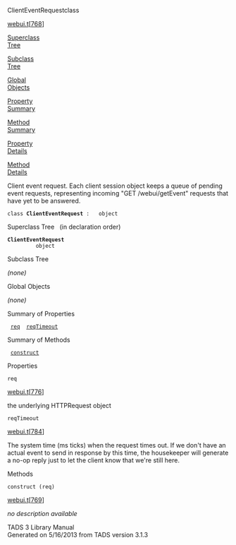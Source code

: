 ---
---
<span class="title">ClientEventRequest</span><span class="type">class</span>

[webui.t](../file/webui.t.html)\[[768](../source/webui.t.html#768)\]

[Superclass  
Tree](#_SuperClassTree_)

[Subclass  
Tree](#_SubClassTree_)

[Global  
Objects](#_ObjectSummary_)

[Property  
Summary](#_PropSummary_)

[Method  
Summary](#_MethodSummary_)

[Property  
Details](#_Properties_)

[Method  
Details](#_Methods_)

<div class="fdesc">

Client event request. Each client session object keeps a queue of
pending event requests, representing incoming "GET /webui/getEvent"
requests that have yet to be answered.

`class `**`ClientEventRequest`**` :   object`

</div>

<span id="_SuperClassTree_"></span>

<div class="mjhd">

<span class="hdln">Superclass Tree</span>   (in declaration order)

</div>

**`ClientEventRequest`**  
`         object`  
<span id="_SubClassTree_"></span>

<div class="mjhd">

<span class="hdln">Subclass Tree</span>  

</div>

*(none)* <span id="_ObjectSummary_"></span>

<div class="mjhd">

<span class="hdln">Global Objects</span>  

</div>

*(none)* <span id="_PropSummary_"></span>

<div class="mjhd">

<span class="hdln">Summary of Properties</span>  

</div>

` `[`req`](#req)`  `[`reqTimeout`](#reqTimeout)`  `

<span id="_MethodSummary_"></span>

<div class="mjhd">

<span class="hdln">Summary of Methods</span>  

</div>

` `[`construct`](#construct)`  `

<span id="_Properties_"></span>

<div class="mjhd">

<span class="hdln">Properties</span>  

</div>

<span id="req"></span>

`req`

[webui.t](../file/webui.t.html)\[[776](../source/webui.t.html#776)\]

<div class="desc">

the underlying HTTPRequest object

</div>

<span id="reqTimeout"></span>

`reqTimeout`

[webui.t](../file/webui.t.html)\[[784](../source/webui.t.html#784)\]

<div class="desc">

The system time (ms ticks) when the request times out. If we don't have
an actual event to send in response by this time, the housekeeper will
generate a no-op reply just to let the client know that we're still
here.

</div>

<span id="_Methods_"></span>

<div class="mjhd">

<span class="hdln">Methods</span>  

</div>

<span id="construct"></span>

`construct (req)`

[webui.t](../file/webui.t.html)\[[769](../source/webui.t.html#769)\]

<div class="desc">

*no description available*

</div>

<div class="ftr">

TADS 3 Library Manual  
Generated on 5/16/2013 from TADS version 3.1.3

</div>
